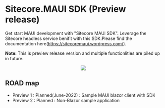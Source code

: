 # Sitecore.MAUI SDK (Preview release)

Get start MAUI development with "Sitecore MAUI SDK". Leverage the Sitecore headless service benifit with this SDK.Please find the documentation here(https://sitecoremaui.wordpress.com/).

**Note**: This is preview release version and multiple functionlities are piled up in future.

<p align="center">
  <img src="https://user-images.githubusercontent.com/11770345/173193712-8ccef564-78d0-47e8-9daf-54e1f022c3a0.png" />
</p>

## ROAD map

* Preview 1 : Planned(June-2022) : Sample MAUI blazor client with SDK
* Preview 2 : Planned : Non-Blazor sample application

